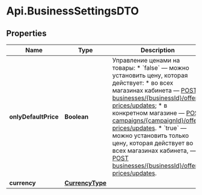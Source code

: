 # Api.BusinessSettingsDTO

## Properties

Name | Type | Description | Notes
------------ | ------------- | ------------- | -------------
**onlyDefaultPrice** | **Boolean** | Управление ценами на товары:  * &#x60;false&#x60; — можно установить цену, которая действует:   * во всех магазинах кабинета — [POST businesses/{businessId}/offer-prices/updates](../../reference/business-assortment/updateBusinessPrices.md);   * в конкретном магазине — [POST campaigns/{campaignId}/offer-prices/updates](../../reference/assortment/updatePrices.md). * &#x60;true&#x60; — можно установить только цену, которая действует во всех магазинах кабинета, — [POST businesses/{businessId}/offer-prices/updates](../../reference/business-assortment/updateBusinessPrices.md).  | [optional] 
**currency** | [**CurrencyType**](CurrencyType.md) |  | [optional] 


